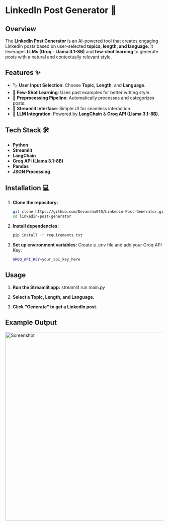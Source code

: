 # LinkedIn Post Generator 🚀

## Overview

The **LinkedIn Post Generator** is an AI-powered tool that creates engaging LinkedIn posts based on user-selected **topics, length, and language**. It leverages **LLMs (Groq - Llama 3.1-8B)** and **few-shot learning** to generate posts with a natural and contextually relevant style.

## Features ✨

- 🏷️ **User Input Selection**: Choose **Topic**, **Length**, and **Language**.
- 🤖 **Few-Shot Learning**: Uses past examples for better writing style.
- 🔄 **Preprocessing Pipeline**: Automatically processes and categorizes posts.
- 🎨 **Streamlit Interface**: Simple UI for seamless interaction.
- 🧠 **LLM Integration**: Powered by **LangChain** & **Groq API (Llama 3.1-8B)**.

## Tech Stack 🛠️

- **Python**
- **Streamlit**
- **LangChain**
- **Groq API (Llama 3.1-8B)**
- **Pandas**
- **JSON Processing**

## Installation 💻

1. **Clone the repository:**
   ```sh
   git clone https://github.com/Devanshu070/Linkedin-Post-Generator.git
   cd linkedin-post-generator
   ```
2. **Install dependencies:**
   ```sh
   pip install -r requirements.txt
     ```
4. **Set up environment variables:**
   Create a .env file and add your Groq API Key:
    ```sh
   GROQ_API_KEY=your_api_key_here
   ```
## Usage

1. **Run the Streamlit app:**
   streamlit run main.py
2. **Select a Topic, Length, and Language.**

3. **Click "Generate" to get a LinkedIn post.**

## Example Output
<img src="https://github.com/user-attachments/assets/1e7044f5-7094-4e3c-ae76-3475a711aa8d" alt="Screenshot" width="600"/>

